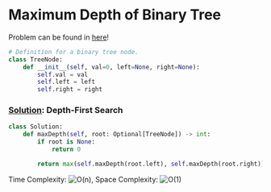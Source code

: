 # Maximum Depth of Binary Tree

Problem can be found in [here](https://leetcode.com/problems/maximum-depth-of-binary-tree)!

```python
# Definition for a binary tree node.
class TreeNode:
    def __init__(self, val=0, left=None, right=None):
        self.val = val
        self.left = left
        self.right = right
```

### [Solution](/Binary%20Tree/104-MaximumDepthofBinaryTree/solution.py): Depth-First Search

```python
class Solution:
    def maxDepth(self, root: Optional[TreeNode]) -> int:
        if root is None:
            return 0

        return max(self.maxDepth(root.left), self.maxDepth(root.right)) + 1
```

Time Complexity: ![O(n)](<https://latex.codecogs.com/svg.image?\inline&space;O(n)>), Space Complexity: ![O(1)](<https://latex.codecogs.com/svg.image?\inline&space;O(1)>)

